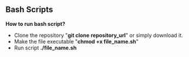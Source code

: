 ## Bash Scripts
**How to run bash script?**

 - Clone the repository  "**git clone** **repository_url**" or simply download it.
 - Make the file executable  "**chmod +x file_name.sh**"
 - Run script **./file_name.sh**

